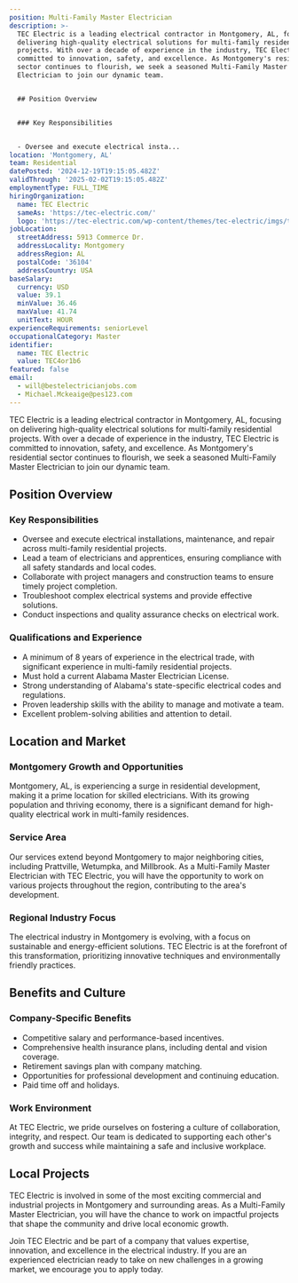 ```yaml
---
position: Multi-Family Master Electrician
description: >-
  TEC Electric is a leading electrical contractor in Montgomery, AL, focusing on
  delivering high-quality electrical solutions for multi-family residential
  projects. With over a decade of experience in the industry, TEC Electric is
  committed to innovation, safety, and excellence. As Montgomery's residential
  sector continues to flourish, we seek a seasoned Multi-Family Master
  Electrician to join our dynamic team.


  ## Position Overview


  ### Key Responsibilities


  - Oversee and execute electrical insta...
location: 'Montgomery, AL'
team: Residential
datePosted: '2024-12-19T19:15:05.482Z'
validThrough: '2025-02-02T19:15:05.482Z'
employmentType: FULL_TIME
hiringOrganization:
  name: TEC Electric
  sameAs: 'https://tec-electric.com/'
  logo: 'https://tec-electric.com/wp-content/themes/tec-electric/imgs/tec-logo.png'
jobLocation:
  streetAddress: 5913 Commerce Dr.
  addressLocality: Montgomery
  addressRegion: AL
  postalCode: '36104'
  addressCountry: USA
baseSalary:
  currency: USD
  value: 39.1
  minValue: 36.46
  maxValue: 41.74
  unitText: HOUR
experienceRequirements: seniorLevel
occupationalCategory: Master
identifier:
  name: TEC Electric
  value: TEC4or1b6
featured: false
email:
  - will@bestelectricianjobs.com
  - Michael.Mckeaige@pes123.com
---
```




TEC Electric is a leading electrical contractor in Montgomery, AL, focusing on delivering high-quality electrical solutions for multi-family residential projects. With over a decade of experience in the industry, TEC Electric is committed to innovation, safety, and excellence. As Montgomery's residential sector continues to flourish, we seek a seasoned Multi-Family Master Electrician to join our dynamic team.

## Position Overview

### Key Responsibilities

- Oversee and execute electrical installations, maintenance, and repair across multi-family residential projects.
- Lead a team of electricians and apprentices, ensuring compliance with all safety standards and local codes.
- Collaborate with project managers and construction teams to ensure timely project completion.
- Troubleshoot complex electrical systems and provide effective solutions.
- Conduct inspections and quality assurance checks on electrical work.

### Qualifications and Experience

- A minimum of 8 years of experience in the electrical trade, with significant experience in multi-family residential projects.
- Must hold a current Alabama Master Electrician License.
- Strong understanding of Alabama's state-specific electrical codes and regulations.
- Proven leadership skills with the ability to manage and motivate a team.
- Excellent problem-solving abilities and attention to detail.

## Location and Market

### Montgomery Growth and Opportunities

Montgomery, AL, is experiencing a surge in residential development, making it a prime location for skilled electricians. With its growing population and thriving economy, there is a significant demand for high-quality electrical work in multi-family residences.

### Service Area

Our services extend beyond Montgomery to major neighboring cities, including Prattville, Wetumpka, and Millbrook. As a Multi-Family Master Electrician with TEC Electric, you will have the opportunity to work on various projects throughout the region, contributing to the area's development.

### Regional Industry Focus

The electrical industry in Montgomery is evolving, with a focus on sustainable and energy-efficient solutions. TEC Electric is at the forefront of this transformation, prioritizing innovative techniques and environmentally friendly practices.

## Benefits and Culture

### Company-Specific Benefits

- Competitive salary and performance-based incentives.
- Comprehensive health insurance plans, including dental and vision coverage.
- Retirement savings plan with company matching.
- Opportunities for professional development and continuing education.
- Paid time off and holidays.

### Work Environment

At TEC Electric, we pride ourselves on fostering a culture of collaboration, integrity, and respect. Our team is dedicated to supporting each other's growth and success while maintaining a safe and inclusive workplace.

## Local Projects

TEC Electric is involved in some of the most exciting commercial and industrial projects in Montgomery and surrounding areas. As a Multi-Family Master Electrician, you will have the chance to work on impactful projects that shape the community and drive local economic growth.

Join TEC Electric and be part of a company that values expertise, innovation, and excellence in the electrical industry. If you are an experienced electrician ready to take on new challenges in a growing market, we encourage you to apply today.